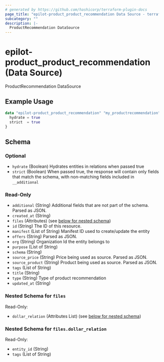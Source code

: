 ```yaml
---
# generated by https://github.com/hashicorp/terraform-plugin-docs
page_title: "epilot-product_product_recommendation Data Source - terraform-provider-epilot-product"
subcategory: ""
description: |-
  ProductRecommendation DataSource
---
```


# epilot-product_product_recommendation (Data Source)

ProductRecommendation DataSource

## Example Usage

```terraform
data "epilot-product_product_recommendation" "my_productrecommendation" {
  hydrate = true
  strict  = true
}
```

<!-- schema generated by tfplugindocs -->
## Schema

### Optional

- `hydrate` (Boolean) Hydrates entities in relations when passed true
- `strict` (Boolean) When passed true, the response will contain only fields that match the schema, with non-matching fields included in `__additional`

### Read-Only

- `additional` (String) Additional fields that are not part of the schema. Parsed as JSON.
- `created_at` (String)
- `files` (Attributes) (see [below for nested schema](#nestedatt--files))
- `id` (String) The ID of this resource.
- `manifest` (List of String) Manifest ID used to create/update the entity
- `offers` (String) Parsed as JSON.
- `org` (String) Organization Id the entity belongs to
- `purpose` (List of String)
- `schema` (String)
- `source_price` (String) Price being used as source. Parsed as JSON.
- `source_product` (String) Product being used as source. Parsed as JSON.
- `tags` (List of String)
- `title` (String)
- `type` (String) Type of product recommendation
- `updated_at` (String)

<a id="nestedatt--files"></a>
### Nested Schema for `files`

Read-Only:

- `dollar_relation` (Attributes List) (see [below for nested schema](#nestedatt--files--dollar_relation))

<a id="nestedatt--files--dollar_relation"></a>
### Nested Schema for `files.dollar_relation`

Read-Only:

- `entity_id` (String)
- `tags` (List of String)
